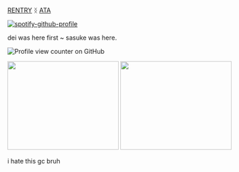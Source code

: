 


[RENTRY](https://rentry.co/obitouchiha) ᛝ [ATA](https://obito.atabook.org/)

[![spotify-github-profile](https://spotify-github-profile.kittinanx.com/api/view?uid=zf0mjb7tyswbodc2dxxjnbuol&cover_image=true&theme=novatorem&show_offline=false&background_color=121212&interchange=false&bar_color=53b14f&bar_color_cover=false)](https://github.com/kittinan/spotify-github-profile)




dei was here first ~ sasuke was here.

![Profile view counter on GitHub](https://komarev.com/ghpvc/?username=obito-uchiiha&color=grey&label=✦&style=plastic&base=4000)⠀

<img src="https://github.com/user-attachments/assets/f695e4b0-83a0-4d61-9b09-62d04e3298be" width="250" height="200">

<img src="https://github.com/user-attachments/assets/79467a6c-e213-498b-b92b-d434500f65d7" width="250" height="200">

i hate this gc bruh
